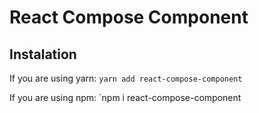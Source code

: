 # React Compose Component




## Instalation

If you are using yarn:
`yarn add react-compose-component`

If you are using npm:
`npm i react-compose-component
